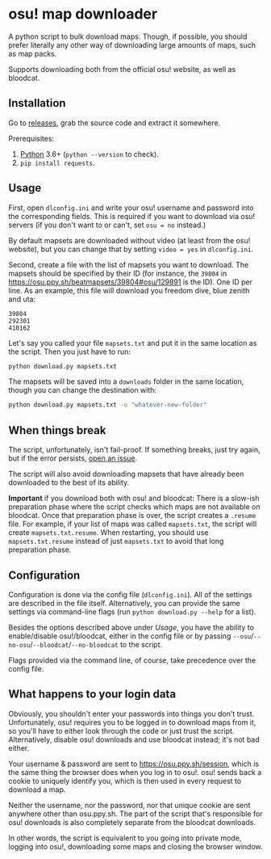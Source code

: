 # osu! map downloader

A python script to bulk download maps. Though, if
possible, you should prefer literally any other way of
downloading large amounts of maps, such as map packs.

Supports downloading both from the official osu! website,
as well as bloodcat.

## Installation

Go to
[releases](https://github.com/iltrof/osumapdl/releases),
grab the source code and extract it somewhere.

Prerequisites:

1. [Python](https://www.python.org/downloads/) 3.6+
   (`python --version` to check).
1. `pip install requests`.

## Usage

First, open `dlconfig.ini` and write your osu! username
and password into the corresponding fields. This is
required if you want to download via osu! servers (if you
don't want to or can't, set `osu = no` instead.)

By default mapsets are downloaded without video (at least from the osu! website), but you can change that by setting `video = yes` in `dlconfig.ini`.

Second, create a file with the list of mapsets you want
to download. The mapsets should be specified by their ID
(for instance, the `39804` in
https://osu.ppy.sh/beatmapsets/39804#osu/129891 is the
ID). One ID per line. As an example, this file will
download you freedom dive, blue zenith and uta:

```
39804
292301
410162
```

Let's say you called your file `mapsets.txt` and put it
in the same location as the script. Then you just have to run:

```bash
python download.py mapsets.txt
```

The mapsets will be saved into a `downloads` folder in the same location, though you can change the destination with:

```bash
python download.py mapsets.txt -o "whatever-new-folder"
```

## When things break

The script, unfortunately, isn't fail-proof. If something
breaks, just try again, but if the error persists,
[open an
issue](https://github.com/iltrof/osumapdl/issues).

The script will also avoid downloading mapsets that have
already been downloaded to the best of its ability.

**Important** if you download both with osu! and bloodcat:
There is a slow-ish preparation phase where the script
checks which maps are not available on bloodcat. Once
that preparation phase is over, the script creates a
`.resume` file. For example, if your list of maps was
called `mapsets.txt`, the script will create
`mapsets.txt.resume`. When restarting, you should use
`mapsets.txt.resume` instead of just `mapsets.txt` to
avoid that long preparation phase.

## Configuration

Configuration is done via the config file
(`dlconfig.ini`). All of the settings are described in
the file itself. Alternatively, you can provide the same
settings via command-line flags (run `python download.py --help` for a list).

Besides the options described above under _Usage_, you
have the ability to enable/disable osu!/bloodcat, either
in the config file or by passing
`--osu`/`--no-osu`/`--bloodcat`/`--no-bloodcat` to the
script.

Flags provided via the command line, of course, take
precedence over the config file.

## What happens to your login data

Obviously, you shouldn't enter your passwords into things
you don't trust. Unfortunately, osu! requires you to be
logged in to download maps from it, so you'll have to
either look through the code or just trust the script.
Alternatively, disable osu! downloads and use bloodcat
instead; it's not bad either.

Your username & password are sent to
https://osu.ppy.sh/session, which is the same thing the
browser does when you log in to osu!. osu! sends back a
cookie to uniquely identify you, which is then used in
every request to download a map.

Neither the username, nor the password, nor that unique
cookie are sent anywhere other than osu.ppy.sh. The part
of the script that's responsible for osu! downloads is
also completely separate from the bloodcat downloads.

In other words, the script is equivalent to you going into private mode, logging into osu!, downloading some maps and closing the browser window.

